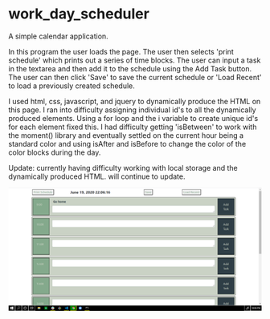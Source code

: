 # work_day_scheduler
A simple calendar application.

In this program the user loads the page.  The user then selects 'print schedule' which prints out a series of time blocks.  The user can input a task in the textarea and then add it to the schedule using the Add Task button.  The user can then click 'Save' to save the current schedule or 'Load Recent' to load a previously created schedule.

I used html, css, javascript, and jquery to dynamically produce the HTML on this page.  I ran into difficulty assigning individual id's to all the dynamically produced elements.  Using a for loop and the i variable to create unique id's  for each element fixed this.  I had difficulty getting 'isBetween' to work with the moment() library and eventually settled on the current hour being a standard color and using isAfter and isBefore to change the color of the color blocks during the day.  

Update: currently having difficulty working with local storage and the dynamically produced HTML.  will continue to update.

<img src="screenshot.png">
